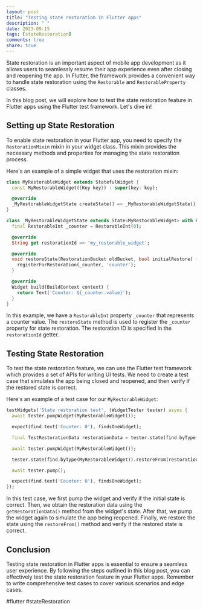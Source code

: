 ```yaml
---
layout: post
title: "Testing state restoration in Flutter apps"
description: " "
date: 2023-09-15
tags: [stateRestoration]
comments: true
share: true
---
```


State restoration is an important aspect of mobile app development as it allows users to seamlessly resume their app experience even after closing and reopening the app. In Flutter, the framework provides a convenient way to handle state restoration using the `Restorable` and `RestorableProperty` classes.

In this blog post, we will explore how to test the state restoration feature in Flutter apps using the Flutter test framework. Let's dive in!

## Setting up State Restoration

To enable state restoration in your Flutter app, you need to specify the `RestorationMixin` mixin in your widget class. This mixin provides the necessary methods and properties for managing the state restoration process.

Here's an example of a simple widget that uses the restoration mixin:

```dart
class MyRestorableWidget extends StatefulWidget {
  const MyRestorableWidget({Key key}) : super(key: key);

  @override
  _MyRestorableWidgetState createState() => _MyRestorableWidgetState();
}

class _MyRestorableWidgetState extends State<MyRestorableWidget> with RestorationMixin {
  final RestorableInt _counter = RestorableInt(0);

  @override
  String get restorationId => 'my_restorable_widget';

  @override
  void restoreState(RestorationBucket oldBucket, bool initialRestore) {
    registerForRestoration(_counter, 'counter');
  }

  @override
  Widget build(BuildContext context) {
    return Text('Counter: ${_counter.value}');
  }
}
```

In this example, we have a `RestorableInt` property `_counter` that represents a counter value. The `restoreState` method is used to register the `_counter` property for state restoration. The restoration ID is specified in the `restorationId` getter.

## Testing State Restoration

To test the state restoration feature, we can use the Flutter test framework which provides a set of APIs for writing UI tests. We need to create a test case that simulates the app being closed and reopened, and then verify if the restored state is correct.

Here's an example of a test case for our `MyRestorableWidget`:

```dart
testWidgets('State restoration test', (WidgetTester tester) async {
  await tester.pumpWidget(MyRestorableWidget());

  expect(find.text('Counter: 0'), findsOneWidget);

  final TestRestorationData restorationData = tester.state(find.byType(MyRestorableWidget)).getRestorationData();

  await tester.pumpWidget(MyRestorableWidget());

  tester.state(find.byType(MyRestorableWidget)).restoreFrom(restorationData);

  await tester.pump();

  expect(find.text('Counter: 0'), findsOneWidget);
});
```

In this test case, we first pump the widget and verify if the initial state is correct. Then, we obtain the restoration data using the `getRestorationData()` method from the widget's state. After that, we pump the widget again to simulate the app being reopened. Finally, we restore the state using the `restoreFrom()` method and verify if the restored state is correct.

## Conclusion

Testing state restoration in Flutter apps is essential to ensure a seamless user experience. By following the steps outlined in this blog post, you can effectively test the state restoration feature in your Flutter apps. Remember to write comprehensive test cases to cover various scenarios and edge cases.

#flutter #stateRestoration